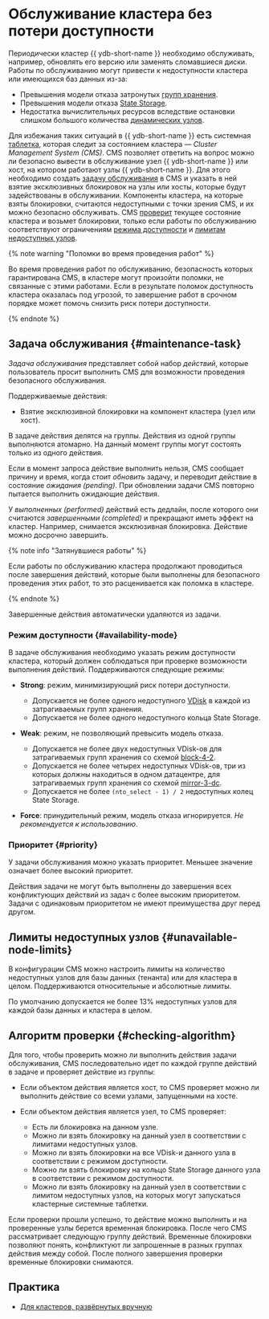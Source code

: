 # Обслуживание кластера без потери доступности

Периодически кластер {{ ydb-short-name }} необходимо обслуживать, например, обновлять его версию или заменять сломавшиеся диски. Работы по обслуживанию могут привести к недоступности кластера или имеющихся баз данных из-за:

- Превышения модели отказа затронутых [групп хранения](../../concepts/glossary.md#storage-groups).
- Превышения модели отказа [State Storage](../../devops/configuration-management/configuration-v1/config-settings.md#domains-state).
- Недостатка вычислительных ресурсов вследствие остановки слишком большого количества [динамических узлов](../../concepts/glossary.md#dynamic-node).

Для избежания таких ситуаций в {{ ydb-short-name }} есть системная [таблетка](../../concepts/glossary.md#tablet), которая следит за состоянием кластера — *Cluster Management System (CMS)*. CMS позволяет ответить на вопрос можно ли безопасно вывести в обслуживание узел {{ ydb-short-name }} или хост, на котором работают узлы {{ ydb-short-name }}. Для этого необходимо создать [задачу обслуживания](#maintenance-task) в CMS и указать в ней взятие эксклюзивных блокировок на узлы или хосты, которые будут задействованы в обслуживании. Компоненты кластера, на которые взяты блокировки, считаются недоступными с точки зрения CMS, и их можно безопасно обслуживать. CMS [проверит](#checking-algorithm) текущее состояние кластера и возьмет блокировки, только если работы по обслуживанию соответствуют ограничениям [режима доступности](#availability-mode) и [лимитам недоступных узлов](#unavailable-node-limits).

{% note warning "Поломки во время проведения работ" %}

Во время проведения работ по обслуживанию, безопасность которых гарантирована CMS, в кластере могут произойти поломки, не связанные с этими работами. Если в результате поломок доступность кластера оказалась под угрозой, то завершение работ в срочном порядке может помочь снизить риск потери доступности.

{% endnote %}

## Задача обслуживания {#maintenance-task}

*Задача обслуживания* представляет собой набор *действий*, которые пользователь просит выполнить CMS для возможности проведения безопасного обслуживания.

Поддерживаемые действия:

- Взятие эксклюзивной блокировки на компонент кластера (узел или хост).

В задаче действия делятся на группы. Действия из одной группы выполняются атомарно. На данный момент группы могут состоять только из одного действия.

Если в момент запроса действие выполнить нельзя, CMS сообщает причину и время, когда стоит *обновить* задачу, и переводит действие в состояние *ожидания (pending)*. При обновлении задачи CMS повторно пытается выполнить ожидающие действия.

У *выполненных (performed)* действий есть дедлайн, после которого они считаются *завершенными (completed)* и прекращают иметь эффект на кластер. Например, снимается эксклюзивная блокировка. Действие можно досрочно завершить.

{% note info "Затянувшиеся работы" %}

Если работы по обслуживанию кластера продолжают проводиться после завершения действий, которые были выполнены для безопасного проведения этих работ, то это расценивается как поломка в кластере.

{% endnote %}

Завершенные действия автоматически удаляются из задачи.

### Режим доступности {#availability-mode}

В задаче обслуживания необходимо указать режим доступности кластера, который должен соблюдаться при проверке возможности выполнения действий. Поддерживаются следующие режимы:

- **Strong**: режим, минимизирующий риск потери доступности.
    - Допускается не более одного недоступного [VDisk](../../concepts/glossary.md#vdisk) в каждой из затрагиваемых групп хранения.
    - Допускается не более одного недоступного кольца State Storage.
- **Weak**: режим, не позволяющий превысить модель отказа.

  - Допускается не более двух недоступных VDisk-ов для затрагиваемых групп хранения со схемой [block-4-2](../../devops/configuration-management/configuration-v1/config-settings.md#reliability).
  - Допускается не более четырех недоступных VDisk-ов, три из которых должны находиться в одном датацентре, для затрагиваемых групп хранения со схемой [mirror-3-dc](../../devops/configuration-management/configuration-v1/config-settings.md#reliability).
  - Допускается не более `(nto_select - 1) / 2` недоступных колец State Storage.

- **Force**: принудительный режим, модель отказа игнорируется. *Не рекомендуется к использованию*.

### Приоритет {#priority}

У задачи обслуживания можно указать приоритет. Меньшее значение означает более высокий приоритет.

Действия задачи не могут быть выполнены до завершения всех конфликтующих действий из задач с более высоким приоритетом. Задачи с одинаковым приоритетом не имеют преимущества друг перед другом.

## Лимиты недоступных узлов {#unavailable-node-limits}

В конфигурации CMS можно настроить лимиты на количество недоступных узлов для базы данных (тенанта) или для кластера в целом. Поддерживаются относительные и абсолютные лимиты.

По умолчанию допускается не более 13% недоступных узлов для каждой базы данных и кластера в целом.

## Алгоритм проверки {#checking-algorithm}

Для того, чтобы проверить можно ли выполнить действия задачи обслуживания, CMS последовательно идет по каждой группе действий в задаче и проверяет действие из группы:

- Если объектом действия является хост, то CMS проверяет можно ли выполнить действие со всеми узлами, запущенными на хосте.
- Если объектом действия является узел, то CMS проверяет:

  - Есть ли блокировка на данном узле.
  - Можно ли взять блокировку на данный узел в соответствии с лимитами недоступных узлов.
  - Можно ли взять блокировки на все VDisk-и данного узла в соответствии с режимом доступности.
  - Можно ли взять блокировку на кольцо State Storage данного узла в соответствии с режимом доступности.
  - Можно ли взять блокировку на данный узел в соответствии с лимитом недоступных узлов, на которых могут запускаться кластерные системные таблетки.

Если проверки прошли успешно, то действие можно выполнить и на проверенные узлы берется временная блокировка. После чего CMS рассматривает следующую группу действий. Временные блокировки позволяют понять, конфликтуют ли запрошенные в разных группах действия между собой. После полного завершения проверки временные блокировки снимаются.

## Практика

* [Для кластеров, развёрнутых вручную](../deployment-options/manual/maintenance.md)